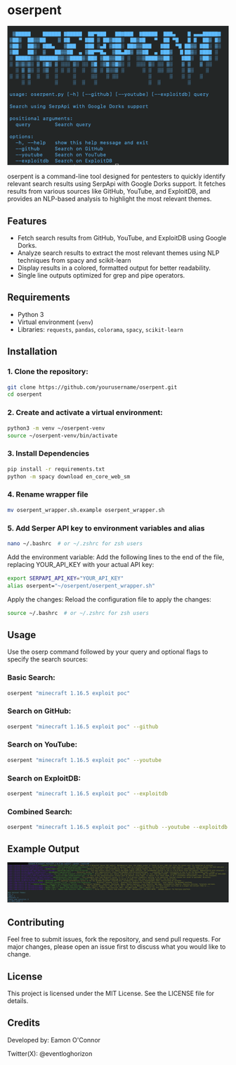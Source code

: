 # oserpent
![Output of oserpent command](./usage.png)

oserpent is a command-line tool designed for pentesters to quickly identify relevant search results using SerpApi with Google Dorks support. It fetches results from various sources like GitHub, YouTube, and ExploitDB, and provides an NLP-based analysis to highlight the most relevant themes.

## Features

- Fetch search results from GitHub, YouTube, and ExploitDB using Google Dorks.
- Analyze search results to extract the most relevant themes using NLP techniques from spacy and scikit-learn
- Display results in a colored, formatted output for better readability.
- Single line outputs optimized for grep and pipe operators.

## Requirements

- Python 3
- Virtual environment (`venv`)
- Libraries: `requests`, `pandas`, `colorama`, `spacy`, `scikit-learn`

## Installation

### 1. **Clone the repository:**

```sh
git clone https://github.com/yourusername/oserpent.git
cd oserpent
```

### 2. **Create and activate a virtual environment:**

```sh
python3 -m venv ~/oserpent-venv
source ~/oserpent-venv/bin/activate
```

### 3. **Install Dependencies**
```sh
pip install -r requirements.txt
python -m spacy download en_core_web_sm
```
### 4. Rename wrapper file
```sh
mv oserpent_wrapper.sh.example oserpent_wrapper.sh
```

### 5. **Add Serper API key to environment variables and alias**
```sh
nano ~/.bashrc  # or ~/.zshrc for zsh users
```
Add the environment variable:
Add the following lines to the end of the file, replacing YOUR_API_KEY with your actual API key:
```sh
export SERPAPI_API_KEY="YOUR_API_KEY"
alias oserpent="~/oserpent/oserpent_wrapper.sh"
```
Apply the changes:
Reload the configuration file to apply the changes:
```sh
source ~/.bashrc  # or ~/.zshrc for zsh users
```

## Usage
Use the oserp command followed by your query and optional flags to specify the search sources:

### Basic Search:
```sh
oserpent "minecraft 1.16.5 exploit poc"
```

### Search on GitHub:
```sh
oserpent "minecraft 1.16.5 exploit poc" --github
```

### Search on YouTube:
```sh
oserpent "minecraft 1.16.5 exploit poc" --youtube
```

### Search on ExploitDB:
```sh
oserpent "minecraft 1.16.5 exploit poc" --exploitdb
```

### Combined Search:
```sh
oserpent "minecraft 1.16.5 exploit poc" --github --youtube --exploitdb
```

## Example Output
![Output of oserpent command](./output.png)


## Contributing
Feel free to submit issues, fork the repository, and send pull requests. For major changes, please open an issue first to discuss what you would like to change.

## License
This project is licensed under the MIT License. See the LICENSE file for details.

## Credits
Developed by:
Eamon O'Connor

Twitter(X): @eventloghorizon
